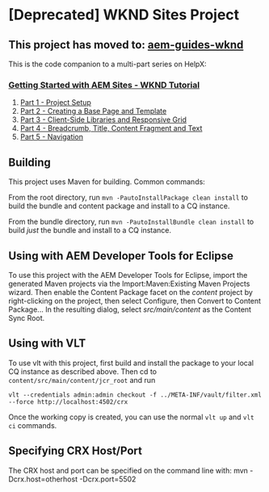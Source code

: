 # [Deprecated] WKND Sites Project

## This project has moved to: [aem-guides-wknd](https://github.com/Adobe-Marketing-Cloud/aem-guides-wknd)

This is the code companion to a multi-part series on HelpX:

### [Getting Started with AEM Sites - WKND Tutorial](https://helpx.adobe.com/experience-manager/kt/sites/using/getting-started-wknd-tutorial-develop.html)

1. [Part 1 - Project Setup](https://helpx.adobe.com/experience-manager/kt/sites/using/getting-started-wknd-tutorial-develop/part1.html)
2. [Part 2 - Creating a Base Page and Template](https://helpx.adobe.com/experience-manager/kt/sites/using/getting-started-wknd-tutorial-develop/part2.html)
3. [Part 3 - Client-Side Libraries and Responsive Grid](https://helpx.adobe.com/experience-manager/kt/sites/using/getting-started-wknd-tutorial-develop/part3.html)
4. [Part 4 - Breadcrumb, Title, Content Fragment and Text](https://helpx.adobe.com/experience-manager/kt/sites/using/getting-started-wknd-tutorial-develop/part4.html)
5. [Part 5 - Navigation](https://helpx.adobe.com/experience-manager/kt/sites/using/getting-started-wknd-tutorial-develop/part5.html)

## Building

This project uses Maven for building. Common commands:

From the root directory, run ``mvn -PautoInstallPackage clean install`` to build the bundle and content package and install to a CQ instance.

From the bundle directory, run ``mvn -PautoInstallBundle clean install`` to build *just* the bundle and install to a CQ instance.

## Using with AEM Developer Tools for Eclipse

To use this project with the AEM Developer Tools for Eclipse, import the generated Maven projects via the Import:Maven:Existing Maven Projects wizard. Then enable the Content Package facet on the _content_ project by right-clicking on the project, then select Configure, then Convert to Content Package... In the resulting dialog, select _src/main/content_ as the Content Sync Root.

## Using with VLT

To use vlt with this project, first build and install the package to your local CQ instance as described above. Then cd to `content/src/main/content/jcr_root` and run

    vlt --credentials admin:admin checkout -f ../META-INF/vault/filter.xml --force http://localhost:4502/crx

Once the working copy is created, you can use the normal ``vlt up`` and ``vlt ci`` commands.

## Specifying CRX Host/Port

The CRX host and port can be specified on the command line with:
mvn -Dcrx.host=otherhost -Dcrx.port=5502 <goals>



